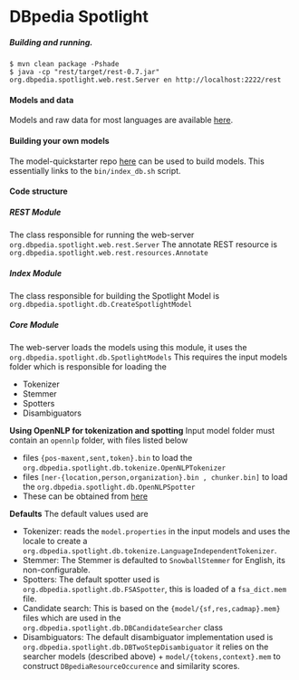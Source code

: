# DBpedia Spotlight

##### Building and running.

```
$ mvn clean package -Pshade
$ java -cp "rest/target/rest-0.7.jar" org.dbpedia.spotlight.web.rest.Server en http://localhost:2222/rest
```

#### Models and data

Models and raw data for most languages are available [here](http://spotlight.sztaki.hu/downloads/).

#### Building your own models

The model-quickstarter repo [here](https://github.com/jodaiber/model-quickstarter) can be used to build models.
This essentially links to the `bin/index_db.sh` script.

#### Code structure

##### REST Module

The class responsible for running the web-server `org.dbpedia.spotlight.web.rest.Server`
The annotate REST resource is `org.dbpedia.spotlight.web.rest.resources.Annotate`

##### Index Module
The class responsible for building the Spotlight Model is `org.dbpedia.spotlight.db.CreateSpotlightModel`

##### Core Module
The web-server loads the models using this module, it uses the `org.dbpedia.spotlight.db.SpotlightModels`
This requires the input models folder which is responsible for loading the
- Tokenizer
- Stemmer
- Spotters
- Disambiguators

**Using OpenNLP for tokenization and spotting**
Input model folder must contain an `opennlp` folder, with files listed below
- files `{pos-maxent,sent,token}.bin` to load the `org.dbpedia.spotlight.db.tokenize.OpenNLPTokenizer`
- files `[ner-{location,person,organization}.bin , chunker.bin]` to load the `org.dbpedia.spotlight.db.OpenNLPSpotter`
- These can be obtained from [here](http://opennlp.sourceforge.net/models-1.5/)

**Defaults**
The default values used are
- Tokenizer: reads the `model.properties` in the input models and uses the locale to create a `org.dbpedia.spotlight.db.tokenize.LanguageIndependentTokenizer`.
- Stemmer: The Stemmer is defaulted to `SnowballStemmer` for English, its non-configurable.
- Spotters: The default spotter used is `org.dbpedia.spotlight.db.FSASpotter`, this is loaded of a `fsa_dict.mem` file.
- Candidate search: This is based on the
`{model/{sf,res,cadmap}.mem}` files which are used in the `org.dbpedia.spotlight.db.DBCandidateSearcher` class
- Disambiguators: The default disambiguator implementation used is `org.dbpedia.spotlight.db.DBTwoStepDisambiguator`
it relies on the searcher models (described above) + `model/{tokens,context}.mem` to construct `DBpediaResourceOccurence` and similarity scores.
